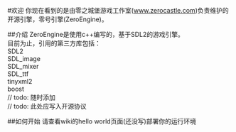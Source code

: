 #欢迎
你现在看到的是由零之城堡游戏工作室(www.zerocastle.com)负责维护的开源引擎，零号引擎(ZeroEngine)。

##介绍
ZeroEngine是使用c++编写的，基于SDL2的游戏引擎。<br/>
目前为止，引用的第三方库包括：<br/>
SDL2 <br/>
SDL_image <br/>
SDL_mixer <br/>
SDL_ttf <br/>
tinyxml2 <br/>
boost <br/>
// todo: 随时添加 <br/>
// todo: 此处应写入开源协议 <br/>

##如何开始
请查看wiki的hello world页面(还没写)部署你的运行环境

